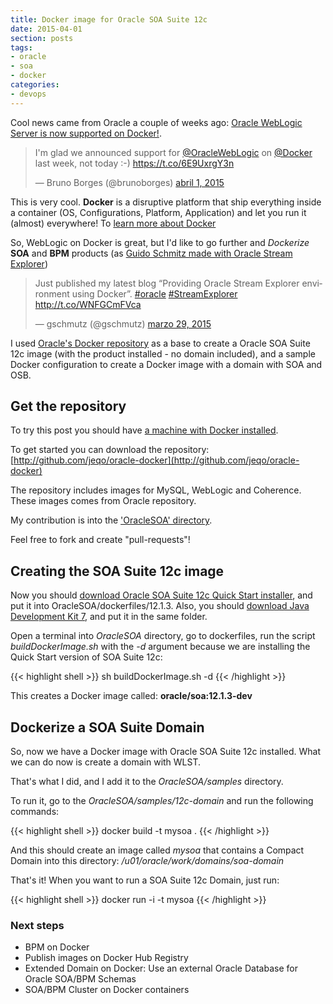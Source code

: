 ```yaml
---
title: Docker image for Oracle SOA Suite 12c
date: 2015-04-01
section: posts
tags:
- oracle
- soa
- docker
categories: 
- devops
---
```


Cool news came from Oracle a couple of weeks ago: [Oracle WebLogic Server is now supported on Docker!](https://blogs.oracle.com/WebLogicServer/entry/oracle_weblogic_server_now_running).

<!--more-->

<blockquote class="twitter-tweet" lang="es"><p>I&#39;m glad we announced support for <a href="https://twitter.com/OracleWebLogic">@OracleWebLogic</a> on <a href="https://twitter.com/docker">@Docker</a> last week, not today :-) <a href="https://t.co/6E9UxrgY3n">https://t.co/6E9UxrgY3n</a></p>&mdash; Bruno Borges  (@brunoborges) <a href="https://twitter.com/brunoborges/status/583252433343758336">abril 1, 2015</a></blockquote>
<script async src="//platform.twitter.com/widgets.js" charset="utf-8"></script>

This is very cool. **Docker** is a disruptive platform that ship everything inside a container (OS, Configurations, Platform, Application) and let you run it (almost) everywhere! To [learn more about Docker](https://www.docker.com/whatisdocker/)

So, WebLogic on Docker is great, but I'd like to go further and *Dockerize* **SOA** and **BPM** products (as [Guido Schmitz made with Oracle Stream Explorer](https://guidoschmutz.wordpress.com/2015/03/29/installing-oracle-stream-explorer-in-a-docker-image/))

<blockquote class="twitter-tweet" lang="es"><p>Just published my latest blog “Providing Oracle Stream Explorer environment using Docker”. <a href="https://twitter.com/hashtag/oracle?src=hash">#oracle</a> <a href="https://twitter.com/hashtag/StreamExplorer?src=hash">#StreamExplorer</a> <a href="http://t.co/WNFGCmFVca">http://t.co/WNFGCmFVca</a></p>&mdash; gschmutz (@gschmutz) <a href="https://twitter.com/gschmutz/status/582232826772357120">marzo 29, 2015</a></blockquote>
<script async src="//platform.twitter.com/widgets.js" charset="utf-8"></script>

I used [Oracle's Docker repository](http://github.com/oracle/docker) as a base to create a Oracle SOA Suite 12c image (with the product installed - no domain included), and a sample Docker configuration to create a Docker image with a domain with SOA and OSB.

## Get the repository

To try this post you should have [a machine with Docker installed](https://docs.docker.com/).

To get started you can download the repository: [http://github.com/jeqo/oracle-docker](http://github.com/jeqo/oracle-docker)

The repository includes images for MySQL, WebLogic and Coherence. These images comes from Oracle repository.

My contribution is into the ['OracleSOA' directory](https://github.com/jeqo/oracle-docker/tree/master/OracleSOA).

Feel free to fork and create "pull-requests"!

## Creating the SOA Suite 12c image

Now you should [download Oracle SOA Suite 12c Quick Start installer](http://www.oracle.com/technetwork/middleware/soasuite/downloads/index.html), and put it into OracleSOA/dockerfiles/12.1.3. Also, you should [download Java Development Kit 7](http://www.oracle.com/technetwork/java/javase/downloads/jdk7-downloads-1880260.html), and put it in the same folder.

Open a terminal into *OracleSOA* directory, go to dockerfiles, run the script *buildDockerImage.sh* with the *-d* argument because we are installing the Quick Start version of SOA Suite 12c:

{{< highlight shell >}}
sh buildDockerImage.sh -d
{{< /highlight >}}

This creates a Docker image called: **oracle/soa:12.1.3-dev**

## Dockerize a SOA Suite Domain

So, now we have a Docker image with Oracle SOA Suite 12c installed. What we can do now is create a domain with WLST.

That's what I did, and I add it to the *OracleSOA/samples* directory.

To run it, go to the *OracleSOA/samples/12c-domain* and run the following commands:

{{< highlight shell >}}
docker build -t mysoa .
{{< /highlight >}}

And this should create an image called *mysoa* that contains a Compact Domain into this directory: */u01/oracle/work/domains/soa-domain*


That's it! When you want to run a SOA Suite 12c Domain, just run:

{{< highlight shell >}}
docker run -i -t mysoa
{{< /highlight >}}

### Next steps

* BPM on Docker
* Publish images on Docker Hub Registry
* Extended Domain on Docker: Use an external Oracle Database for Oracle SOA/BPM Schemas
* SOA/BPM Cluster on Docker containers
